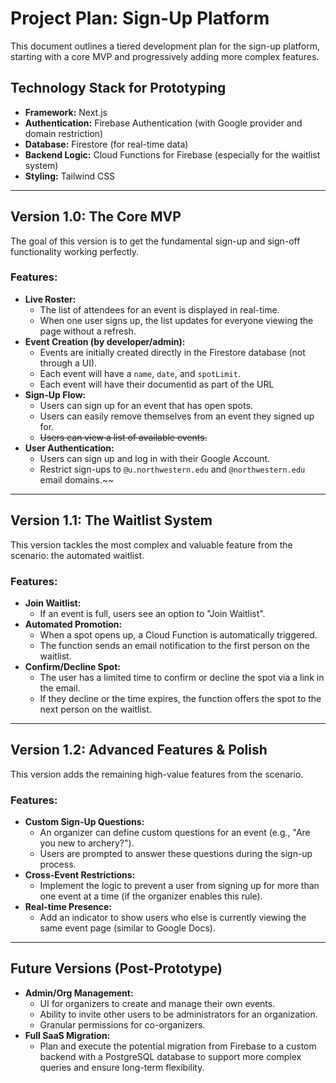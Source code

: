 # Project Plan: Sign-Up Platform

This document outlines a tiered development plan for the sign-up platform, starting with a core MVP and progressively adding more complex features.

## Technology Stack for Prototyping

- **Framework:** Next.js
- **Authentication:** Firebase Authentication (with Google provider and domain restriction)
- **Database:** Firestore (for real-time data)
- **Backend Logic:** Cloud Functions for Firebase (especially for the waitlist system)
- **Styling:** Tailwind CSS

---

## Version 1.0: The Core MVP

The goal of this version is to get the fundamental sign-up and sign-off functionality working perfectly.

### Features:

- **Live Roster:**
  - The list of attendees for an event is displayed in real-time.
  - When one user signs up, the list updates for everyone viewing the page without a refresh.
- **Event Creation (by developer/admin):**
  - Events are initially created directly in the Firestore database (not through a UI).
  - Each event will have a `name`, `date`, and `spotLimit`.
  - Each event will have their documentid as part of the URL
- **Sign-Up Flow:**
  - Users can sign up for an event that has open spots.
  - Users can easily remove themselves from an event they signed up for.
  - ~~Users can view a list of available events.~~
- **User Authentication:**
  - Users can sign up and log in with their Google Account.
  - Restrict sign-ups to `@u.northwestern.edu` and `@northwestern.edu` email domains.~~

---

## Version 1.1: The Waitlist System

This version tackles the most complex and valuable feature from the scenario: the automated waitlist.

### Features:

- **Join Waitlist:**
  - If an event is full, users see an option to "Join Waitlist".
- **Automated Promotion:**
  - When a spot opens up, a Cloud Function is automatically triggered.
  - The function sends an email notification to the first person on the waitlist.
- **Confirm/Decline Spot:**
  - The user has a limited time to confirm or decline the spot via a link in the email.
  - If they decline or the time expires, the function offers the spot to the next person on the waitlist.

---

## Version 1.2: Advanced Features & Polish

This version adds the remaining high-value features from the scenario.

### Features:

- **Custom Sign-Up Questions:**
  - An organizer can define custom questions for an event (e.g., "Are you new to archery?").
  - Users are prompted to answer these questions during the sign-up process.
- **Cross-Event Restrictions:**
  - Implement the logic to prevent a user from signing up for more than one event at a time (if the organizer enables this rule).
- **Real-time Presence:**
  - Add an indicator to show users who else is currently viewing the same event page (similar to Google Docs).

---

## Future Versions (Post-Prototype)

- **Admin/Org Management:**
  - UI for organizers to create and manage their own events.
  - Ability to invite other users to be administrators for an organization.
  - Granular permissions for co-organizers.
- **Full SaaS Migration:**
  - Plan and execute the potential migration from Firebase to a custom backend with a PostgreSQL database to support more complex queries and ensure long-term flexibility.
